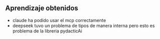 ## Aprendizaje obtenidos

- claude ha podido usar el mcp correctamente
- deepseek tuvo un problema de tipos de manera interna pero esto es problema de la libreria pydacticAi
